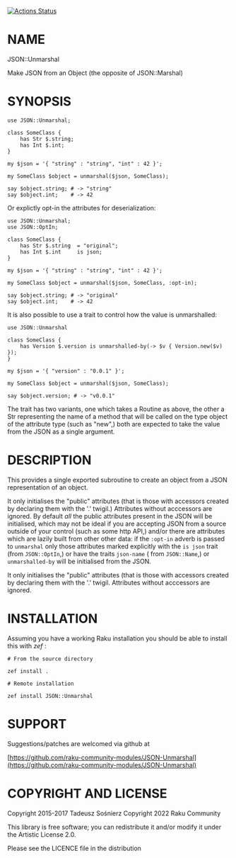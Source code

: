[![Actions Status](https://github.com/raku-community-modules/JSON-Unmarshal/actions/workflows/test.yml/badge.svg)](https://github.com/raku-community-modules/JSON-Unmarshal/actions)

NAME
====

JSON::Unmarshal

Make JSON from an Object (the opposite of JSON::Marshal)

SYNOPSIS
========



    use JSON::Unmarshal;

    class SomeClass {
        has Str $.string;
        has Int $.int;
    }

    my $json = '{ "string" : "string", "int" : 42 }';

    my SomeClass $object = unmarshal($json, SomeClass);

    say $object.string; # -> "string"
    say $object.int;    # -> 42


Or explictly opt-in the attributes for deserialization:

    use JSON::Unmarshal;
    use JSON::OptIn;

    class SomeClass {
        has Str $.string  = "original";
        has Int $.int     is json;
    }

    my $json = '{ "string" : "string", "int" : 42 }';

    my SomeClass $object = unmarshal($json, SomeClass, :opt-in);

    say $object.string; # -> "original"
    say $object.int;    # -> 42


It is also possible to use a trait to control how the value is unmarshalled:

    use JSON::Unmarshal

    class SomeClass {
        has Version $.version is unmarshalled-by(-> $v { Version.new($v) });
    }

    my $json = '{ "version" : "0.0.1" }';

    my SomeClass $object = unmarshal($json, SomeClass);

    say $object.version; # -> "v0.0.1"

The trait has two variants, one which takes a Routine as above, the other a Str representing the name of a method that will be called on the type object of the attribute type (such as "new",) both are expected to take the value from the JSON as a single argument.

DESCRIPTION
===========

This provides a single exported subroutine to create an object from a JSON representation of an object.

It only initialises the "public" attributes (that is those with accessors created by declaring them with the '.' twigil.) Attributes without acccessors are ignored. By default *all* the public attributes present in the JSON will be initialised, which may not be ideal if you are accepting JSON from a source outside of your control (such as some http API,) and/or there are attributes which are lazily built from other other data:  if the `:opt-in` adverb is passed to `unmarshal` only those attributes marked explicitly with the `is json` trait (from `JSON::OptIn`,) or have the traits `json-name` ( from `JSON::Name`,) or `unmarshalled-by` will be initialised from the JSON.

It only initialises the "public" attributes (that is those with accessors created by declaring them with the '.' twigil. Attributes without acccessors are ignored.

INSTALLATION
============



Assuming you have a working Raku installation you should be able to install this with *zef* :

    # From the source directory

    zef install .

    # Remote installation

    zef install JSON::Unmarshal

SUPPORT
=======



Suggestions/patches are welcomed via github at

[https://github.com/raku-community-modules/JSON-Unmarshal](https://github.com/raku-community-modules/JSON-Unmarshal)

COPYRIGHT AND LICENSE
=====================

Copyright 2015-2017 Tadeusz Sośnierz Copyright 2022 Raku Community

This library is free software; you can redistribute it and/or modify it under the Artistic License 2.0.

Please see the LICENCE file in the distribution

